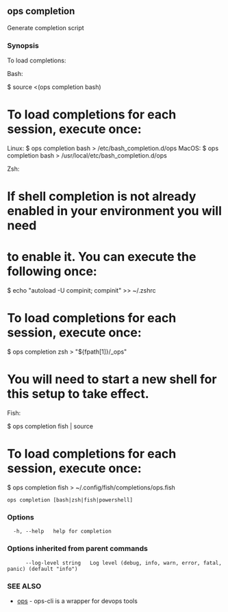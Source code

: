 ## ops completion

Generate completion script

### Synopsis

To load completions:

Bash:

$ source <(ops completion bash)

# To load completions for each session, execute once:
Linux:
  $ ops completion bash > /etc/bash_completion.d/ops
MacOS:
  $ ops completion bash > /usr/local/etc/bash_completion.d/ops

Zsh:

# If shell completion is not already enabled in your environment you will need
# to enable it.  You can execute the following once:

$ echo "autoload -U compinit; compinit" >> ~/.zshrc

# To load completions for each session, execute once:
$ ops completion zsh > "${fpath[1]}/_ops"

# You will need to start a new shell for this setup to take effect.

Fish:

$ ops completion fish | source

# To load completions for each session, execute once:
$ ops completion fish > ~/.config/fish/completions/ops.fish


```
ops completion [bash|zsh|fish|powershell]
```

### Options

```
  -h, --help   help for completion
```

### Options inherited from parent commands

```
      --log-level string   Log level (debug, info, warn, error, fatal, panic) (default "info")
```

### SEE ALSO

* [ops](ops.md)	 - ops-cli is a wrapper for devops tools

